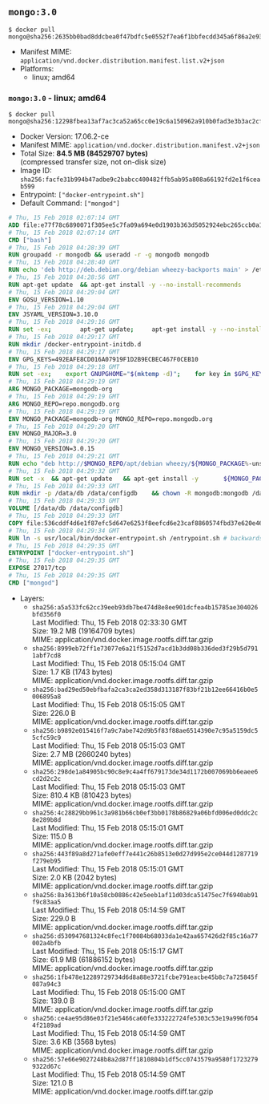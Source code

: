 ## `mongo:3.0`

```console
$ docker pull mongo@sha256:2635bb0bad8ddcbea0f47bdfc5e0552f7ea6f1bbfecdd345a6f86a2e93e8da0c
```

-	Manifest MIME: `application/vnd.docker.distribution.manifest.list.v2+json`
-	Platforms:
	-	linux; amd64

### `mongo:3.0` - linux; amd64

```console
$ docker pull mongo@sha256:12298fbea13af7ac3ca52a65cc0e19c6a150962a910b0fad3e3b3ac2cf533021
```

-	Docker Version: 17.06.2-ce
-	Manifest MIME: `application/vnd.docker.distribution.manifest.v2+json`
-	Total Size: **84.5 MB (84529707 bytes)**  
	(compressed transfer size, not on-disk size)
-	Image ID: `sha256:facfe31b994b47adbe9c2babcc400482ffb5ab95a808a66192fd2e1f6ceab599`
-	Entrypoint: `["docker-entrypoint.sh"]`
-	Default Command: `["mongod"]`

```dockerfile
# Thu, 15 Feb 2018 02:07:14 GMT
ADD file:e77f78c6890071f305ee5c7fa09a694e0d1903b363d5052924ebc265ccb0a181 in / 
# Thu, 15 Feb 2018 02:07:14 GMT
CMD ["bash"]
# Thu, 15 Feb 2018 04:28:39 GMT
RUN groupadd -r mongodb && useradd -r -g mongodb mongodb
# Thu, 15 Feb 2018 04:28:40 GMT
RUN echo 'deb http://deb.debian.org/debian wheezy-backports main' > /etc/apt/sources.list.d/backports.list
# Thu, 15 Feb 2018 04:28:56 GMT
RUN apt-get update 	&& apt-get install -y --no-install-recommends 		ca-certificates 		jq 		numactl 		procps 	&& rm -rf /var/lib/apt/lists/*
# Thu, 15 Feb 2018 04:29:04 GMT
ENV GOSU_VERSION=1.10
# Thu, 15 Feb 2018 04:29:04 GMT
ENV JSYAML_VERSION=3.10.0
# Thu, 15 Feb 2018 04:29:16 GMT
RUN set -ex; 		apt-get update; 	apt-get install -y --no-install-recommends 		wget 	; 	rm -rf /var/lib/apt/lists/*; 		dpkgArch="$(dpkg --print-architecture | awk -F- '{ print $NF }')"; 	wget -O /usr/local/bin/gosu "https://github.com/tianon/gosu/releases/download/$GOSU_VERSION/gosu-$dpkgArch"; 	wget -O /usr/local/bin/gosu.asc "https://github.com/tianon/gosu/releases/download/$GOSU_VERSION/gosu-$dpkgArch.asc"; 	export GNUPGHOME="$(mktemp -d)"; 	gpg --keyserver ha.pool.sks-keyservers.net --recv-keys B42F6819007F00F88E364FD4036A9C25BF357DD4; 	gpg --batch --verify /usr/local/bin/gosu.asc /usr/local/bin/gosu; 	rm -r "$GNUPGHOME" /usr/local/bin/gosu.asc; 	chmod +x /usr/local/bin/gosu; 	gosu nobody true; 		wget -O /js-yaml.js "https://github.com/nodeca/js-yaml/raw/${JSYAML_VERSION}/dist/js-yaml.js"; 		apt-get purge -y --auto-remove wget
# Thu, 15 Feb 2018 04:29:17 GMT
RUN mkdir /docker-entrypoint-initdb.d
# Thu, 15 Feb 2018 04:29:17 GMT
ENV GPG_KEYS=492EAFE8CD016A07919F1D2B9ECBEC467F0CEB10
# Thu, 15 Feb 2018 04:29:18 GMT
RUN set -ex; 	export GNUPGHOME="$(mktemp -d)"; 	for key in $GPG_KEYS; do 		gpg --keyserver ha.pool.sks-keyservers.net --recv-keys "$key"; 	done; 	gpg --export $GPG_KEYS > /etc/apt/trusted.gpg.d/mongodb.gpg; 	rm -r "$GNUPGHOME"; 	apt-key list
# Thu, 15 Feb 2018 04:29:19 GMT
ARG MONGO_PACKAGE=mongodb-org
# Thu, 15 Feb 2018 04:29:19 GMT
ARG MONGO_REPO=repo.mongodb.org
# Thu, 15 Feb 2018 04:29:19 GMT
ENV MONGO_PACKAGE=mongodb-org MONGO_REPO=repo.mongodb.org
# Thu, 15 Feb 2018 04:29:20 GMT
ENV MONGO_MAJOR=3.0
# Thu, 15 Feb 2018 04:29:20 GMT
ENV MONGO_VERSION=3.0.15
# Thu, 15 Feb 2018 04:29:21 GMT
RUN echo "deb http://$MONGO_REPO/apt/debian wheezy/${MONGO_PACKAGE%-unstable}/$MONGO_MAJOR main" | tee "/etc/apt/sources.list.d/${MONGO_PACKAGE%-unstable}.list"
# Thu, 15 Feb 2018 04:29:32 GMT
RUN set -x 	&& apt-get update 	&& apt-get install -y 		${MONGO_PACKAGE}=$MONGO_VERSION 		${MONGO_PACKAGE}-server=$MONGO_VERSION 		${MONGO_PACKAGE}-shell=$MONGO_VERSION 		${MONGO_PACKAGE}-mongos=$MONGO_VERSION 		${MONGO_PACKAGE}-tools=$MONGO_VERSION 	&& rm -rf /var/lib/apt/lists/* 	&& rm -rf /var/lib/mongodb 	&& mv /etc/mongod.conf /etc/mongod.conf.orig
# Thu, 15 Feb 2018 04:29:33 GMT
RUN mkdir -p /data/db /data/configdb 	&& chown -R mongodb:mongodb /data/db /data/configdb
# Thu, 15 Feb 2018 04:29:33 GMT
VOLUME [/data/db /data/configdb]
# Thu, 15 Feb 2018 04:29:33 GMT
COPY file:536cddf4d6e1f87efc5d647e6253f8eefcd6e23caf8860574fbd37e620e4683f in /usr/local/bin/ 
# Thu, 15 Feb 2018 04:29:34 GMT
RUN ln -s usr/local/bin/docker-entrypoint.sh /entrypoint.sh # backwards compat
# Thu, 15 Feb 2018 04:29:35 GMT
ENTRYPOINT ["docker-entrypoint.sh"]
# Thu, 15 Feb 2018 04:29:35 GMT
EXPOSE 27017/tcp
# Thu, 15 Feb 2018 04:29:35 GMT
CMD ["mongod"]
```

-	Layers:
	-	`sha256:a5a533fc62cc39eeb93db7be474d8e8ee901dcfea4b15785ae304026bfd356f0`  
		Last Modified: Thu, 15 Feb 2018 02:33:30 GMT  
		Size: 19.2 MB (19164709 bytes)  
		MIME: application/vnd.docker.image.rootfs.diff.tar.gzip
	-	`sha256:8999eb72ff1e73077e6a21f5152d7acd1b3dd08b336ded3f29b5d7911abf7cd8`  
		Last Modified: Thu, 15 Feb 2018 05:15:04 GMT  
		Size: 1.7 KB (1743 bytes)  
		MIME: application/vnd.docker.image.rootfs.diff.tar.gzip
	-	`sha256:bad29ed50ebfbafa2ca3ca2ed358d313187f83bf21b12ee66416b0e5006895a8`  
		Last Modified: Thu, 15 Feb 2018 05:15:05 GMT  
		Size: 226.0 B  
		MIME: application/vnd.docker.image.rootfs.diff.tar.gzip
	-	`sha256:b9892e015416f7a9c7abe742d9b5f83f88ae6514390e7c95a5159dc55cfc59c9`  
		Last Modified: Thu, 15 Feb 2018 05:15:03 GMT  
		Size: 2.7 MB (2660240 bytes)  
		MIME: application/vnd.docker.image.rootfs.diff.tar.gzip
	-	`sha256:298de1a84905bc90c8e9c4a4ff679173de34d1172b007069bb6eaee6cd2d2c2c`  
		Last Modified: Thu, 15 Feb 2018 05:15:03 GMT  
		Size: 810.4 KB (810423 bytes)  
		MIME: application/vnd.docker.image.rootfs.diff.tar.gzip
	-	`sha256:4c28829bb961c3a981b66cb0ef3bb0178b86829a06bfd006ed0ddc2c8e289b8d`  
		Last Modified: Thu, 15 Feb 2018 05:15:01 GMT  
		Size: 115.0 B  
		MIME: application/vnd.docker.image.rootfs.diff.tar.gzip
	-	`sha256:443f89a8d271afe0eff7e441c26b8513e0d27d995e2ce044d1287719f279eb95`  
		Last Modified: Thu, 15 Feb 2018 05:15:01 GMT  
		Size: 2.0 KB (2042 bytes)  
		MIME: application/vnd.docker.image.rootfs.diff.tar.gzip
	-	`sha256:8a3613b6f10a58cb0886c42e5eeb1af11d03dca51475ec7f6940ab91f9c83aa5`  
		Last Modified: Thu, 15 Feb 2018 05:14:59 GMT  
		Size: 229.0 B  
		MIME: application/vnd.docker.image.rootfs.diff.tar.gzip
	-	`sha256:d530947681324c8fec1f70084b68033da1e42aa657426d2f85c16a77002a4bfb`  
		Last Modified: Thu, 15 Feb 2018 05:15:17 GMT  
		Size: 61.9 MB (61886152 bytes)  
		MIME: application/vnd.docker.image.rootfs.diff.tar.gzip
	-	`sha256:1fb478e12289729734d6d8a88e3721fcbe791eacbe45b8c7a725845f087a94c3`  
		Last Modified: Thu, 15 Feb 2018 05:15:00 GMT  
		Size: 139.0 B  
		MIME: application/vnd.docker.image.rootfs.diff.tar.gzip
	-	`sha256:ce4ae95d86e03f21e5466ca60fe333222724fe5303c53e19a996f0544f2189ad`  
		Last Modified: Thu, 15 Feb 2018 05:14:59 GMT  
		Size: 3.6 KB (3568 bytes)  
		MIME: application/vnd.docker.image.rootfs.diff.tar.gzip
	-	`sha256:57e66e9027248b8a2d87ff1810804b1df5cc0743579a9580f17232799322d67c`  
		Last Modified: Thu, 15 Feb 2018 05:14:59 GMT  
		Size: 121.0 B  
		MIME: application/vnd.docker.image.rootfs.diff.tar.gzip

